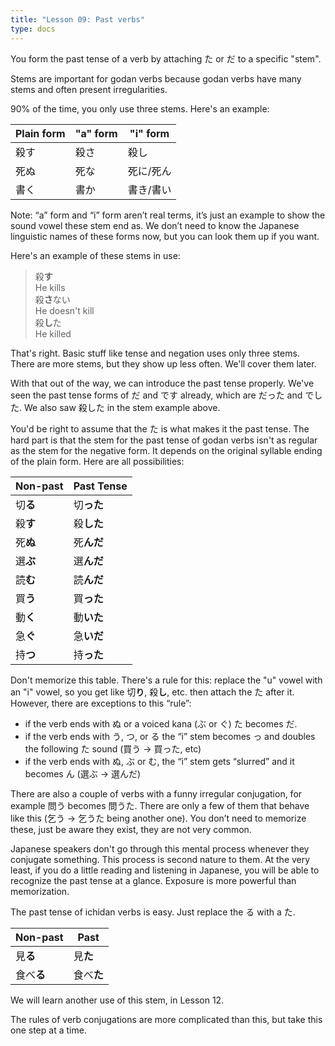 ```yaml
---
title: "Lesson 09: Past verbs"
type: docs
---
```



You form the past tense of a verb by attaching た or だ to a specific "stem".

Stems are important for godan verbs because godan verbs have many stems and often present irregularities.

90% of the time, you only use three stems. Here's an example:

| Plain form | "a" form | "i" form |
|------------|----------|----------|
| 殺す       | 殺さ     | 殺し     |
| 死ぬ       | 死な     | 死に/死ん|
| 書く       | 書か     | 書き/書い|

Note: “a” form and “i” form aren’t real terms, it’s just an example to show the sound vowel these stem end as. We don’t need to know the Japanese linguistic names of these forms now, but you can look them up if you want. 

Here's an example of these stems in use:

> 殺<b>す</b><br>
> He kills<br>
> 殺<b>さ</b>ない<br>
> He doesn't kill<br>
> 殺<b>し</b>た<br>
> He killed


That's right. Basic stuff like tense and negation uses only three stems. There are more stems, but they show up less often. We'll cover them later.

With that out of the way, we can introduce the past tense properly. We've seen the past tense forms of だ and です already, which are だった and でした. We also saw 殺した in the stem example above.

You'd be right to assume that the た is what makes it the past tense. The hard part is that the stem for the past tense of godan verbs isn't as regular as the stem for the negative form. It depends on the original syllable ending of the plain form. Here are all possibilities:


|  Non-past | Past Tense  |
|-----------------|-------------|
| 切<b>る</b>       | 切<b>った</b>   |
| 殺<b>す</b>       | 殺<b>した</b>   |
| 死<b>ぬ</b>       | 死<b>んだ</b>   |
| 選<b>ぶ</b>       | 選<b>んだ</b>   |
| 読<b>む</b>       | 読<b>んだ</b>   |
| 買<b>う</b>       | 買<b>った</b>   |
| 動<b>く</b>       | 動<b>いた</b>   |
| 急<b>ぐ</b>       | 急<b>いだ</b>   |
| 持<b>つ</b>       | 持<b>った</b>   |

Don't memorize this table. There's a rule for this: replace the "u" vowel with an "i" vowel, so you get like 切**り**, 殺**し**, etc. then attach the た after it. However, there are exceptions to this “rule”:

- if the verb ends with ぬ or a voiced kana (ぶ or ぐ) た becomes だ.   
- if the verb ends with う, つ, or る the “i” stem becomes っ and doubles the following た sound (買う \-\> 買った, etc)  
- if the verb ends with ぬ, ぶ or む, the “i” stem gets “slurred” and it becomes ん (選ぶ \-\> 選んだ)

There are also a couple of verbs with a funny irregular conjugation, for example 問う becomes 問うた. There are only a few of them that behave like this (乞う \-\> 乞うた being another one). You don’t need to memorize these, just be aware they exist, they are not very common.

Japanese speakers don't go through this mental process whenever they conjugate something. This process is second nature to them. At the very least, if you do a little reading and listening in Japanese, you will be able to recognize the past tense at a glance. Exposure is more powerful than memorization.

The past tense of ichidan verbs is easy. Just replace the る with a た.

| Non-past | Past        |
|----------|-------------|
|見**る**  | 見**た**    |
|食べ**る** | 食べ**た** |

We will learn another use of this stem, in Lesson 12.

The rules of verb conjugations are more complicated than this, but take this one step at a time.  
